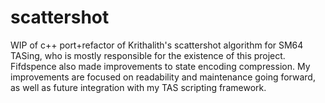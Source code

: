 # scattershot
WIP of c++ port+refactor of Krithalith's scattershot algorithm for SM64 TASing, who is mostly responsible for the existence of this project. Fifdspence also made improvements to state encoding compression. My improvements are focused on readability and maintenance going forward, as well as future integration with my TAS scripting framework.
